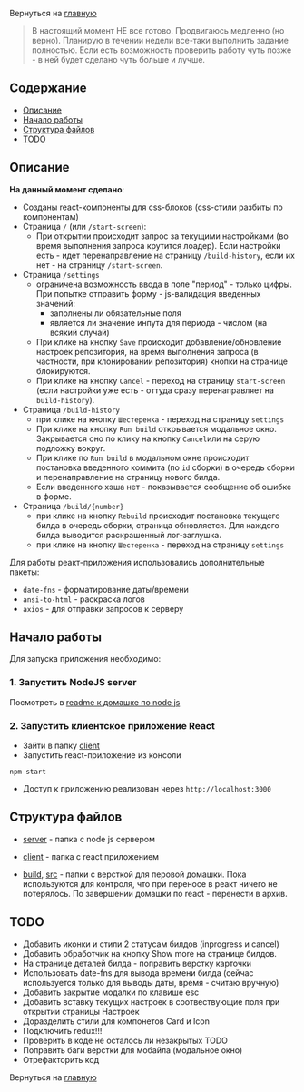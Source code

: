 Вернуться на [главную](README.md)

> В настоящий момент НЕ все готово. Продвигаюсь медленно (но верно). Планирую в течении недели все-таки выполнить задание полностью. Если есть возможность проверить работу чуть позже - в ней будет сделано чуть больше и лучше.

## Содержание

- [Описание](#about)
- [Начало работы](#getting_started)
- [Структура файлов](#file_tree)
- [TODO](#todo)

## Описание <a name = "about"></a>

**На данный момент сделано**:
 - Созданы react-компоненты для css-блоков (css-стили разбиты по компонентам)
 - Страница `/` (или `/start-screen`):
    - При открытии происходит запрос за текущими настройками (во время выполнения запроса крутится лоадер). Если настройки есть - идет перенаправление на страницу `/build-history`, если их нет - на страницу `/start-screen`.
 - Страница `/settings`
    - ограничена возможность ввода в поле "период" - только цифры. При попытке отправить форму - js-валидация введенных значений: 
        - заполнены ли обязательные поля
        - является ли значение инпута для периода - числом (на всякий случай)
    - При клике на кнопку `Save` происходит добавление/обновление настроек репозитория, на время выполнения запроса (в частности, при клонировании репозитория) кнопки на странице блокируются. 
    - При клике на кнопку `Cancel` - переход на страницу `start-screen` (если настройки уже есть - оттуда сразу перенаправляет на `build-history`).
 - Страница `/build-history`
    - при клике на кнопку `Шестеренка` - переход на страницу `settings`
    - При клике на кнопку `Run build` открывается модальное окно. Закрывается оно по клику на кнопку `Cancel`или на серую подложку вокруг. 
    - При клике по `Run build` в модальном окне происходит постановка введенного коммита (по `id` сборки) в очередь сборки и перенаправление на страницу нового билда. 
    - Если введенного хэша нет - показывается сообщение об ошибке в форме.
- Страница `/build/{number}` 
    - при клике на кнопку `Rebuild` происходит постановка текущего билда в очередь сборки, страница обновляется. Для каждого билда выводится раскрашенный лог-заглушка.
    - при клике на кнопку `Шестеренка` - переход на страницу `settings`

Для работы реакт-приложения использовались дополнительные пакеты:
- `date-fns` - форматирование даты/времени
- `ansi-to-html` - раскраска логов
- `axios` - для отправки запросов к серверу

## Начало работы <a name = "getting_started"></a>

Для запуска приложения необходимо:

### 1. Запустить NodeJS server

Посмотреть в [readme к домашке по node js](README-NODEJS.md#getting_started)

### 2. Запустить клиентское приложение React
- Зайти в папку [client](client)
- Запустить react-приложение из консоли
```CLI
npm start
```
- Доступ к приложению реализован через `http://localhost:3000`

## Структура файлов <a name = "file_tree"></a>

- [server](server) - папка с node js сервером
- [client](client) - папка с react приложением

- [build](build), [src](src) - папки с версткой для перовой домашки. Пока используются для контроля, что при переносе в реакт ничего не потерялось. По завершении домашки по react - перенести в архив.

## TODO

- Добавить иконки и стили 2 статусам билдов (inprogress и cancel)
- Добавить обработчик на кнопку Show more на странице билдов.
- На странице деталей билда - поправить верстку карточки
- Использовать date-fns для вывода времени билда (сейчас используется только для выводы даты, время - считаю вручную)
- Добавить закрытие модалки по клавише esc
- Добавить вставку текущих настроек в соотвествующие поля при открытии страницы Настроек
- Доразделить стили для компонетов Card и Icon
- Подключить redux!!!
- Проверить в коде не осталось ли незакрытых TODO
- Поправить баги верстки для мобайла (модальное окно)
- Отрефакторить код

Вернуться на [главную](README.md)

